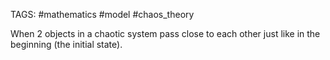 TAGS: #mathematics #model #chaos_theory 

When 2 objects in a chaotic system pass close to each other just like in the beginning (the initial state).

